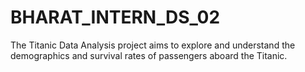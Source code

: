 # BHARAT_INTERN_DS_02
The Titanic Data Analysis project aims to explore and understand the demographics and survival rates of passengers aboard the Titanic.
